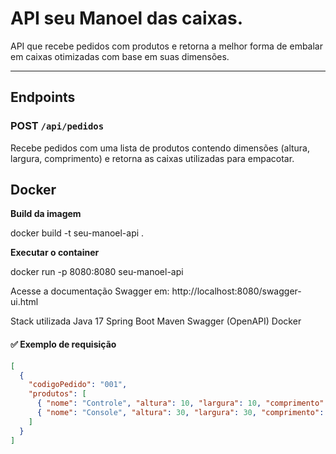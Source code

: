 # API seu Manoel das caixas.

API que recebe pedidos com produtos e retorna a melhor forma de embalar em caixas otimizadas com base em suas dimensões.

---

## Endpoints

### POST `/api/pedidos`

Recebe pedidos com uma lista de produtos contendo dimensões (altura, largura, comprimento) e retorna as caixas utilizadas para empacotar.

## Docker

**Build da imagem**

docker build -t seu-manoel-api .

**Executar o container**

docker run -p 8080:8080 seu-manoel-api

Acesse a documentação Swagger em:
http://localhost:8080/swagger-ui.html

Stack utilizada
Java 17
Spring Boot
Maven
Swagger (OpenAPI)
Docker

#### ✅ Exemplo de requisição

```json
[
  {
    "codigoPedido": "001",
    "produtos": [
      { "nome": "Controle", "altura": 10, "largura": 10, "comprimento": 10 },
      { "nome": "Console", "altura": 30, "largura": 30, "comprimento": 20 }
    ]
  }
]


